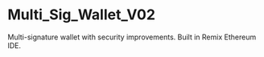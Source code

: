 # Multi_Sig_Wallet_V02
Multi-signature wallet with security improvements. Built in Remix Ethereum IDE.
